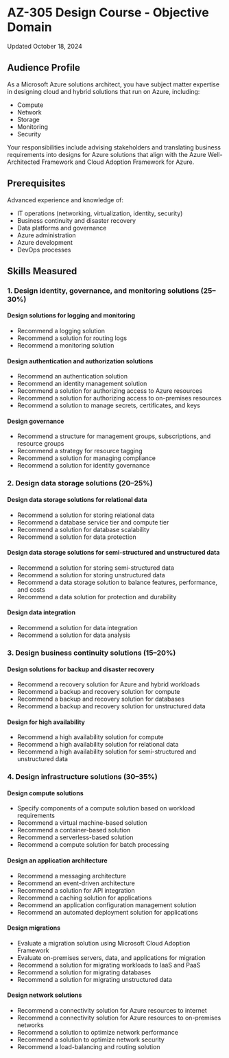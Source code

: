 # AZ-305 Design Course - Objective Domain

Updated October 18, 2024

## Audience Profile
As a Microsoft Azure solutions architect, you have subject matter expertise in designing cloud and hybrid solutions that run on Azure, including:
- Compute
- Network
- Storage
- Monitoring
- Security

Your responsibilities include advising stakeholders and translating business requirements into designs for Azure solutions that align with the Azure Well-Architected Framework and Cloud Adoption Framework for Azure.

## Prerequisites
Advanced experience and knowledge of:
- IT operations (networking, virtualization, identity, security)
- Business continuity and disaster recovery
- Data platforms and governance
- Azure administration
- Azure development
- DevOps processes

## Skills Measured

### 1. Design identity, governance, and monitoring solutions (25–30%)

#### Design solutions for logging and monitoring
- Recommend a logging solution
- Recommend a solution for routing logs
- Recommend a monitoring solution

#### Design authentication and authorization solutions
- Recommend an authentication solution
- Recommend an identity management solution
- Recommend a solution for authorizing access to Azure resources
- Recommend a solution for authorizing access to on-premises resources
- Recommend a solution to manage secrets, certificates, and keys

#### Design governance
- Recommend a structure for management groups, subscriptions, and resource groups
- Recommend a strategy for resource tagging
- Recommend a solution for managing compliance
- Recommend a solution for identity governance

### 2. Design data storage solutions (20–25%)

#### Design data storage solutions for relational data
- Recommend a solution for storing relational data
- Recommend a database service tier and compute tier
- Recommend a solution for database scalability
- Recommend a solution for data protection

#### Design data storage solutions for semi-structured and unstructured data
- Recommend a solution for storing semi-structured data
- Recommend a solution for storing unstructured data
- Recommend a data storage solution to balance features, performance, and costs
- Recommend a data solution for protection and durability

#### Design data integration
- Recommend a solution for data integration
- Recommend a solution for data analysis

### 3. Design business continuity solutions (15–20%)

#### Design solutions for backup and disaster recovery
- Recommend a recovery solution for Azure and hybrid workloads
- Recommend a backup and recovery solution for compute
- Recommend a backup and recovery solution for databases
- Recommend a backup and recovery solution for unstructured data

#### Design for high availability
- Recommend a high availability solution for compute
- Recommend a high availability solution for relational data
- Recommend a high availability solution for semi-structured and unstructured data

### 4. Design infrastructure solutions (30–35%)

#### Design compute solutions
- Specify components of a compute solution based on workload requirements
- Recommend a virtual machine-based solution
- Recommend a container-based solution
- Recommend a serverless-based solution
- Recommend a compute solution for batch processing

#### Design an application architecture
- Recommend a messaging architecture
- Recommend an event-driven architecture
- Recommend a solution for API integration
- Recommend a caching solution for applications
- Recommend an application configuration management solution
- Recommend an automated deployment solution for applications

#### Design migrations
- Evaluate a migration solution using Microsoft Cloud Adoption Framework
- Evaluate on-premises servers, data, and applications for migration
- Recommend a solution for migrating workloads to IaaS and PaaS
- Recommend a solution for migrating databases
- Recommend a solution for migrating unstructured data

#### Design network solutions
- Recommend a connectivity solution for Azure resources to internet
- Recommend a connectivity solution for Azure resources to on-premises networks
- Recommend a solution to optimize network performance
- Recommend a solution to optimize network security
- Recommend a load-balancing and routing solution
